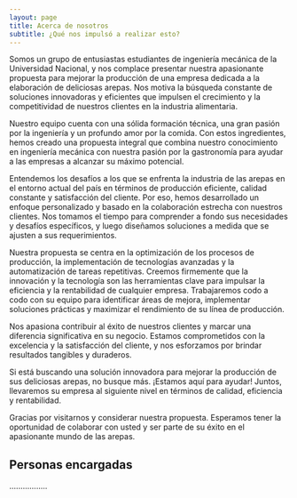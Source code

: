 ```yaml
---
layout: page
title: Acerca de nosotros
subtitle: ¿Qué nos impulsó a realizar esto?
---
```


Somos un grupo de entusiastas estudiantes de ingeniería mecánica de la Universidad Nacional, y nos complace presentar nuestra apasionante propuesta para mejorar la producción de una empresa dedicada a la elaboración de deliciosas arepas. Nos motiva la búsqueda constante de soluciones innovadoras y eficientes que impulsen el crecimiento y la competitividad de nuestros clientes en la industria alimentaria.

Nuestro equipo cuenta con una sólida formación técnica, una gran pasión por la ingeniería y un profundo amor por la comida. Con estos ingredientes, hemos creado una propuesta integral que combina nuestro conocimiento en ingeniería mecánica con nuestra pasión por la gastronomía para ayudar a las empresas a alcanzar su máximo potencial.

Entendemos los desafíos a los que se enfrenta la industria de las arepas en el entorno actual del país en términos de producción eficiente, calidad constante y satisfacción del cliente. Por eso, hemos desarrollado un enfoque personalizado y basado en la colaboración estrecha con nuestros clientes. Nos tomamos el tiempo para comprender a fondo sus necesidades y desafíos específicos, y luego diseñamos soluciones a medida que se ajusten a sus requerimientos.

Nuestra propuesta se centra en la optimización de los procesos de producción, la implementación de tecnologías avanzadas y la automatización de tareas repetitivas. Creemos firmemente que la innovación y la tecnología son las herramientas clave para impulsar la eficiencia y la rentabilidad de cualquier empresa. Trabajaremos codo a codo con su equipo para identificar áreas de mejora, implementar soluciones prácticas y maximizar el rendimiento de su línea de producción.

Nos apasiona contribuir al éxito de nuestros clientes y marcar una diferencia significativa en su negocio. Estamos comprometidos con la excelencia y la satisfacción del cliente, y nos esforzamos por brindar resultados tangibles y duraderos.

Si está buscando una solución innovadora para mejorar la producción de sus deliciosas arepas, no busque más. ¡Estamos aquí para ayudar! Juntos, llevaremos su empresa al siguiente nivel en términos de calidad, eficiencia y rentabilidad.

Gracias por visitarnos y considerar nuestra propuesta. Esperamos tener la oportunidad de colaborar con usted y ser parte de su éxito en el apasionante mundo de las arepas.

## Personas encargadas
.................

<head>
    <title>Circular Photos with Text Example</title>
    <style>
        /* CSS styles for circular photos */
        .photo-container {
            display: flex;
            align-items: center;
            margin-bottom: 20px;
        }
        
        .photo {
            width: 100px;
            height: 100px;
            border-radius: 50%;
            overflow: hidden;
            margin-right: 10px;
        }
        
        .photo img {
            width: 100%;
            height: 100%;
            object-fit: cover;
        }
        
        .text {
            font-size: 16px;
            font-weight: bold;
        }
    </style>
</head>
<body>
    <div class="photo-container">
        <div class="photo">
            <img src="/Trabajo-final/assets/img/horno.jpg" alt="Photo 1">
        </div>
        <div class="text">
            Samuel Jose Banquett Arroyo
        </div>
    </div>
    
    <div class="photo-container">
        <div class="photo">
            <img src="/Trabajo-final/assets/img/horno.jpg" alt="Photo 2">
        </div>
        <div class="text">
            Maria Paula Caro Duarte
        </div>
    </div>
    
    <div class="photo-container">
        <div class="photo">
            <img src="/Trabajo-final/assets/img/horno.jpg" alt="Photo 2">
        </div>
        <div class="text">
          Carlos Daniel Raigoso Triana  
        </div>
    </div>
    
    <div class="photo-container">
        <div class="photo">
            <img src="/Trabajo-final/assets/img/horno.jpg" alt="Photo 2">
        </div>
        <div class="text">
            Juan Pablo Santana
        </div>
    </div>
    
    
    <div class="photo-container">
        <div class="photo">
            <img src="/Trabajo-final/assets/img/horno.jpg" alt="Photo 2">
        </div>
        <div class="text">
            Luis Felipe Sánchez Cardozo
        </div>
    </div>
    
    
    <div class="photo-container">
        <div class="photo">
            <img src="/Trabajo-final/assets/img/horno.jpg" alt="Photo 2">
        </div>
        <div class="text">
            Fabian Esteban Urrea Rojas
        </div>
    </div>
    
    
    

    <!-- Add more photo-container divs as needed -->

</body>
